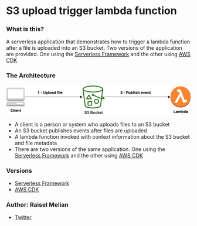 # S3 upload trigger lambda function

### What is this?
A serverless application that demonstrates how to trigger a lambda function after a file is uploaded into an S3 bucket. Two versions of the application are provided. One using the [Serverless Framework](https://www.serverless.com/) and the other using [AWS CDK](https://aws.amazon.com/cdk/) 

### The Architecture
![Diagram](assets/diagram.png)
* A client is a person or system who uploads files to an S3 bucket
* An S3 bucket publishes events after files are uploaded
* A lambda function invoked with context information about the S3 bucket and file metadata
* There are two versions of the same application. One using the [Serverless Framework](https://www.serverless.com/) and the other using [AWS CDK](https://aws.amazon.com/cdk/) 

### Versions
* [Serverless Framework](serverless-python/README.md)
* [AWS CDK](cdk-typescript/README.md)


### Author: Raisel Melian
* [Twitter](https://twitter.com/raiselmelian)